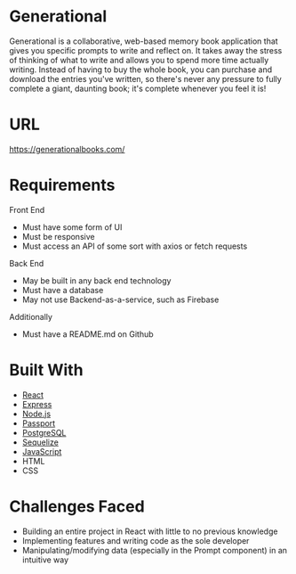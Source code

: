 # Generational
Generational is a collaborative, web-based memory book application that gives you specific prompts to write and reflect on. It takes away the stress of thinking of what to write and allows you to spend more time actually writing. Instead of having to buy the whole book, you can purchase and download the entries you've written, so there's never any pressure to fully complete a giant, daunting book; it's complete whenever you feel it is!

# URL
https://generationalbooks.com/

# Requirements
Front End
* Must have some form of UI
* Must be responsive
* Must access an API of some sort with axios or fetch requests

Back End
* May be built in any back end technology
* Must have a database
* May not use Backend-as-a-service, such as Firebase

Additionally
* Must have a README.md on Github

# Built With
* [React](https://reactjs.org/)
* [Express](https://expressjs.com/)
* [Node.js](https://nodejs.org/en/)
* [Passport](http://www.passportjs.org/)
* [PostgreSQL](https://www.postgresql.org/)
* [Sequelize](http://docs.sequelizejs.com/)
* [JavaScript](https://www.javascript.com/)
* HTML
* CSS

# Challenges Faced
* Building an entire project in React with little to no previous knowledge
* Implementing features and writing code as the sole developer
* Manipulating/modifying data (especially in the Prompt component) in an intuitive way
